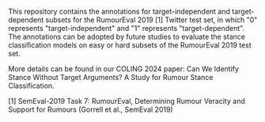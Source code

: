 This repository contains the annotations for target-independent and target-dependent subsets for the RumourEval 2019 [1] Twitter test set, in which "0" represents "target-independent" and "1" represents "target-dependent". The annotations can be adopted by future studies to evaluate the stance classification models on easy or hard subsets of the RumourEval 2019 test set.

More details can be found in our COLING 2024 paper: Can We Identify Stance Without Target Arguments? A Study for Rumour Stance Classification.

[1] SemEval-2019 Task 7: RumourEval, Determining Rumour Veracity and Support for Rumours (Gorrell et al., SemEval 2019)
